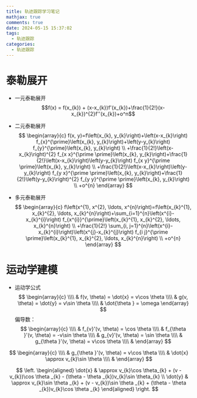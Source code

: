 ```yaml
---
title: 轨迹跟踪学习笔记 
mathjax: true
comments: true
date: 2024-05-15 15:37:02
tags:
  - 轨迹跟踪
categories:
  - 轨迹跟踪
---
```

 
# 泰勒展开
- 一元泰勒展开  
$$f(x) = f(x_{k}) + (x-x_{k})f'(x_{k})+\frac{1}{2!}(x-x_{k})^{2}f''(x_{k})+o^n$$  

- 二元泰勒展开
$$
\begin{array}{c}
f(x, y)=f\left(x_{k}, y_{k}\right)+\left(x-x_{k}\right) f_{x}^{\prime}\left(x_{k}, y_{k}\right)+\left(y-y_{k}\right) f_{y}^{\prime}\left(x_{k}, y_{k}\right) \\
+\frac{1}{2!}\left(x-x_{k}\right)^{2} f_{x x}^{\prime \prime}\left(x_{k}, y_{k}\right)+\frac{1}{2!}\left(x-x_{k}\right)\left(y-y_{k}\right) f_{x y}^{\prime \prime}\left(x_{k}, y_{k}\right) \\
+\frac{1}{2!}\left(x-x_{k}\right)\left(y-y_{k}\right) f_{y x}^{\prime \prime}\left(x_{k}, y_{k}\right)+\frac{1}{2!}\left(y-y_{k}\right)^{2} f_{y y}^{\prime \prime}\left(x_{k}, y_{k}\right) \\
+o^{n}
\end{array}
$$
- 多元泰勒展开
$$
\begin{array}{c}
f\left(x^{1}, x^{2}, \ldots, x^{n}\right)=f\left(x_{k}^{1}, x_{k}^{2}, \ldots, x_{k}^{n}\right)+\sum_{i=1}^{n}\left(x^{i}-x_{k}^{i}\right) f_{x^{i}}^{\prime}\left(x_{k}^{1}, x_{k}^{2}, \ldots, x_{k}^{n}\right) \\
+\frac{1}{2!} \sum_{i, j=1}^{n}\left(x^{i}-x_{k}^{i}\right)\left(x^{j}-x_{k}^{j}\right) f_{i j}^{\prime \prime}\left(x_{k}^{1}, x_{k}^{2}, \ldots, x_{k}^{n}\right) \\
+o^{n}
\end{array}
$$

# 运动学建模
- 运动学公式
$$
\begin{array}{c} \\\\ &
f(v, \theta) = \dot{x} = v\cos \theta \\\\ &
g(v, \theta) = \dot{y} = v\sin \theta  \\\\ &
\dot{\theta } = \omega 
\end{array} 
$$
偏导数：
$$
\begin{array}{c} \\\\ &
f_{v}'(v, \theta) = \cos \theta \\\\ &
f_{\theta }'(v, \theta) = -v\sin \theta \\\\ &
g_{v}'(v, \theta) = \sin \theta  \\\\ &
g_{\theta }'(v, \theta) = v\cos \theta  \\\\ &
\end{array} 
$$

$$
\begin{array}{c} \\\\ &
g_{\theta }'(v, \theta) = v\cos \theta  \\\\ &
\dot{x} \approx v_{k}\sin \theta  \\\\ &
\end{array} 
$$


$$
\left. 
\begin{aligned} 
\dot{x} & \approx v_{k}\cos \theta_{k} + (v - v_{k})\cos \theta _{k} - (\theta - \theta _{k})v_{k}\sin \theta_{k}  \\
\dot{y} & \approx v_{k}\sin \theta _{k} + (v - v_{k})\sin \theta _{k} + (\theta - \theta _{k})v_{k}\cos \theta _{k} 
\end{aligned}
\right. 
$$


